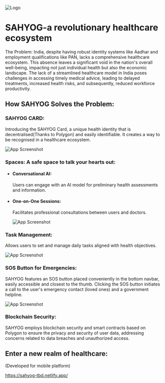 ![Logo](https://firebasestorage.googleapis.com/v0/b/sahyog-1f3e5.appspot.com/o/logoHorizontal.svg?alt=media&token=ae4189a1-a789-44a9-8b75-b7808ef70672)
# SAHYOG-a revolutionary healthcare ecosystem

The Problem: India, despite having robust identity systems like Aadhar and employment qualifications like PAN, lacks a comprehensive healthcare ecosystem. This absence leaves a significant void in the nation's overall well-being, impacting not just individual health but also the economic landscape. The lack of a streamlined healthcare model in India poses challenges in accessing timely medical advice, leading to delayed treatments, increased health risks, and subsequently, reduced workforce productivity.


## How SAHYOG Solves the Problem:

###  SAHYOG CARD:
Introducing the SAHYOG Card, a unique health identity that is decentralised(Thanks to Polygon) and easily identifiable. It creates a way to be recognised in a healthcare ecosystem.

![App Screenshot](https://firebasestorage.googleapis.com/v0/b/sahyog-1f3e5.appspot.com/o/sahyogcard.svg?alt=media&token=867caee6-c443-4c1c-bb11-1253c8974b64)


### Spaces: A safe space to talk your hearts out:
* #### Conversational AI: 
    Users can engage with an AI model for preliminary health assessments and information. 

* #### One-on-One Sessions: 
    Facilitates professional consultations between users and doctors. 

    ![App Screenshot](https://firebasestorage.googleapis.com/v0/b/sahyog-1f3e5.appspot.com/o/spaces.svg?alt=media&token=66ce26f9-a911-44c4-b3a0-c129d34bff84)


### Task Management: 
Allows users to set and manage daily tasks aligned with health objectives. 

![App Screenshot](https://firebasestorage.googleapis.com/v0/b/sahyog-1f3e5.appspot.com/o/calender.svg?alt=media&token=21be41e4-ae7b-4d38-b2eb-e0d558f53e73)


### SOS Button for Emergencies:
SAHYOG features an SOS button placed conveniently in the bottom navbar, easily accessible and closest to the thumb. Clicking the SOS button initiates a call to the user's emergency contact (loved ones) and a government helpline.

![App Screenshot](https://firebasestorage.googleapis.com/v0/b/sahyog-1f3e5.appspot.com/o/Screenshot%20from%202023-12-16%2013-36-41.png?alt=media&token=57962839-0819-4c88-819c-8b7dc28d7f04)

### Blockchain Security:
SAHYOG employs blockchain security and smart contracts based on Polygon to ensure the privacy and security of user data, addressing concerns related to data breaches and unauthorized access.



## Enter a new realm of healthcare:
(Developed for mobile platform)

https://sahyog-tbd.netlify.app/

